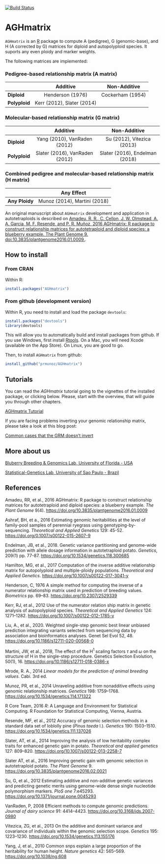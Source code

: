 [![Build Status](https://travis-ci.org/rramadeu/AGHmatrix.svg?branch=master)](https://travis-ci.org/rramadeu/AGHmatrix)

# AGHmatrix

`AGHmatrix` is an [R](http://www.r-project.org) package to compute A (pedigree), G (genomic-base), and H (A corrected by G) matrices for diploid and autopolyploid species. It suports any even ploidy and marker weights.

The following matrices are implemented:
### Pedigree-based relationship matrix (A matrix)

<center> 

|               | Additive                  |Non-Additive                |
|---------------|:-------------------------:|:--------------------------:|
| **Diploid**   | Henderson (1976)          |Cockerham (1954)            |
| **Polyploid** | Kerr (2012), Slater (2014)|                            |
</center>

### Molecular-based relationship matrix (G matrix) 

<center> 
  
|               | Additive                       | Non-Additive                   |
|---------------|:------------------------------:|:------------------------------:|
| **Diploid**   | Yang (2010), VanRaden (2012)   | Su (2012), Vitezica (2013)     |
| **Polyploid** | Slater (2016), VanRaden (2012) | Slater (2016), Endelman (2018) |
</center>

### Combined pedigree and molecular-based relationship matrix (H matrix)

<center> 
  
|               | Any Effect  |
|---------------|:------------------------------:|
| **Any Ploidy**   | Munoz (2014), Martini (2018)   |
</center>


An original manuscript about `AGHmatrix` development and application in autotetraploids is described on [Amadeu, R. R., C. Cellon, J. W. Olmstead, A. A. Garcia, M. F. Resende, and P. R. Muñoz, 2016 AGHmatrix: R package to construct relationship matrices for autotetraploid and diploid species: a blueberry example. The Plant Genome 9. doi:10.3835/plantgenome2016.01.0009.](https://doi.org/10.3835/plantgenome2016.01.0009).

## How to install

### From CRAN

Within R:

```R
install.packages("AGHmatrix")
```

### From github (development version)

Within R, you need to install and load the package `devtools`:

```R
install.packages("devtools")
library(devtools)
```

This will allow you to automatically build and install packages from
github. If you use Windows, first install
[Rtools](https://cran.r-project.org/bin/windows/Rtools/). On a Mac,
you will need Xcode (available on the App Store). On Linux, you are
good to go.


Then, to install `AGHmatrix` from github:

```R
install_github("prmunoz/AGHmatrix")
```

## Tutorials

You can read the _AGHmatrix_ tutorial going to the vignettes of the
installed package, or clicking below. Please, start with the overview,
that will guide you through other chapters.

[AGHmatrix Tutorial](https://github.com/rramadeu/AGHmatrix/raw/master/inst/docs/Tutorial_AGHmatrix.pdf)

If you are facing problems inverting your genomic relationship matrix, please take a look at this blog post:

[Common cases that the GRM doesn’t invert](https://rramadeu.github.io/posts/2020/12/Gmatrix-0Det)

## More about us
[Bluberry Breeding & Genomics Lab, University of Florida - USA](http://www.blueberrybreeding.com)

[Statistical-Genetics Lab, University of Sao Paulo - Brazil](http://statgen.esalq.usp.br/)

## References
Amadeu, RR, et al., 2016 AGHmatrix: R package to construct relationship matrices for autotetraploid and diploid species: a blueberry example. *The Plant Genome* 9(4). https://doi.org/10.3835/plantgenome2016.01.0009

Ashraf, BH, et a., 2016 Estimating genomic heritabilities at the level of family-pool samples of perennial ryegrass using genotyping-by-sequencing. *Theoretical and Applied Genetics* 129: 45-52. https://doi.org/0.1007/s00122-015-2607-9

Endelman, JB, et al., 2018. Genetic variance partitioning and genome-wide prediction with allele dosage information in autotetraploid potato. *Genetics*, 209(1) pp. 77-87. https://doi.org/10.1534/genetics.118.300685

Hamilton, MG, et al., 2017 Computation of the inverse additive relationship matrix for autopolyploid and multiple-ploidy populations. *Theoretical and Applied Genetics*. https://doi.org/10.1007/s00122-017-3041-y

Henderson, C, 1976 A simple method for computing the inverse of a numerator relationship matrix used in prediction of breeding values. *Biometrics* pp. 69–83. https://doi.org/10.2307/2529339

Kerr, RJ, et al., 2012 Use of the numerator relation ship matrix in genetic analysis of autopolyploid species. *Theoretical and Applied Genetics* 124: 1271–1282. https://doi.org/10.1007/s00122-012-1785-y

Liu, A., et al., 2020. Weighted single-step genomic best linear unbiased prediction integrating variants selected from sequencing data by association and bioinformatics analyses. Genet Sel Evol 52, 48. https://doi.org/10.1186/s12711-020-00568-0

Martini, JW, et al., 2018, The effect of the H$^{1}$ scaling factors $\tau$ and $\omega$ on the structure of H in the single-step procedure. Genetics Selection Evolution, 50(1), 16. https://doi.org/10.1186/s12711-018-0386-x

Mrode, R. A., 2014 *Linear models for the prediction of animal breeding values*. Cabi. 3rd ed.

Munoz, PR, et al., 2014 Unraveling additive from nonadditive effects using genomic relationship matrices. *Genetics* 198: 1759–1768. https://doi.org/10.1534/genetics.114.171322

R Core Team, 2016 *R*: A Language and Environment for Statistical Computing. R Foundation for Statistical Computing, Vienna, Austria.

Resende, MF, et al., 2012 Accuracy of genomic selection methods in a standard data set of loblolly pine (*Pinus taeda* l.). *Genetics* 190: 1503–1510. https://doi.org/10.1534/genetics.111.137026

Slater, AT, et al., 2014 Improving the analysis of low heritability complex traits for enhanced genetic gain in potato. *Theoretical and applied genetics* 127: 809–820. https://doi.org/10.1007/s00122-013-2258-7

Slater AT, et al., 2016 Improving genetic gain with genomic selection in autotetraploid potato. *The Plant Genome* 9.  https://doi.org/10.3835/plantgenome2016.02.0021 

Su, G, et al., 2012 Estimating additive and non-additive genetic variances and predicting genetic merits using genome-wide dense single nucleotide polymorphism markers. *PloS one* 7:e45293. https://doi.org/10.1371/journal.pone.0045293

VanRaden, P, 2008 Efficient methods to compute genomic predictions. *Journal of dairy science* 91: 4414–4423. https://doi.org/10.3168/jds.2007-0980

Vitezica, ZG, et al., 2013 On the additive and dominant variance and covariance of individuals within the genomic selection scope. *Genetics* 195: 1223–1230. https://doi.org/10.1534/genetics.113.155176

Yang, J, et al., 2010 Common snps explain a large proportion of the heritability for human height. *Nature genetics* 42: 565–569. https://doi.org/10.1038/ng.608
